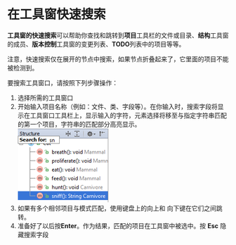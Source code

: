 # 在工具窗快速搜索

**工具窗的快速搜索**可以帮助你查找和跳转到**项目**工具栏的文件或目录、**结构**工具窗的成员、**版本控制**工具窗的变更列表、**TODO**列表中的项目等等。

注意，快速搜索仅在展开的节点中搜索，如果节点折叠起来了，它里面的项目不能被检测到。

要搜索工具窗口，请按照下列步骤操作：

1. 选择所需的工具窗口
2. 开始输入项目名称（例如：文件、类、字段等）。在你输入时，搜索字段将显示在工具窗口工具栏上，显示输入的字符，元素选择将移至与指定字符串匹配的第一个项目，字符串的匹配部分高亮显示。  ![](../../.gitbook/assets/speedsearch.png) 
3. 如果有多个相邻项目与模式匹配，使用键盘上的向上和 向下键在它们之间跳转。
4. 准备好了以后按**Enter**。作为结果，匹配的项目在工具窗中被选中。按 **Esc** 隐藏搜索字段

